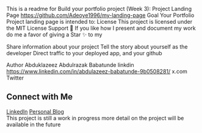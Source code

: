 This is a readme for Build your portfolio project (Week 3): Project Landing Page  https://github.com/Adeoye1996/my-landing-page
Goal
Your Portfolio Project landing page is intended to:
License
This project is licensed under the MIT License
Support 🎉
If you like how I present and document my work do me a favor of giving a Star ✨ to my 

Share information about your project
Tell the story about yourself as the developer
Direct traffic to your deployed app, and your github

Author 
Abduklazeez Abdulrazak Babatunde linkdin https://www.linkedin.com/in/abdulazeez-babatunde-9b0508281/
x.com   Twitter
<section id="links">
            <h2>Connect with Me</h2>
            <a href="https://www.linkedin.com/in/abdulazeez-babatunde-9b0508281">LinkedIn</a>
            <a href="https://www.linkedin.com/in/abdulazeez-babatunde-9b0508281">Personal Blog</a>
        </section>
This project is still a work in progress more detail on the project will be available in the future
